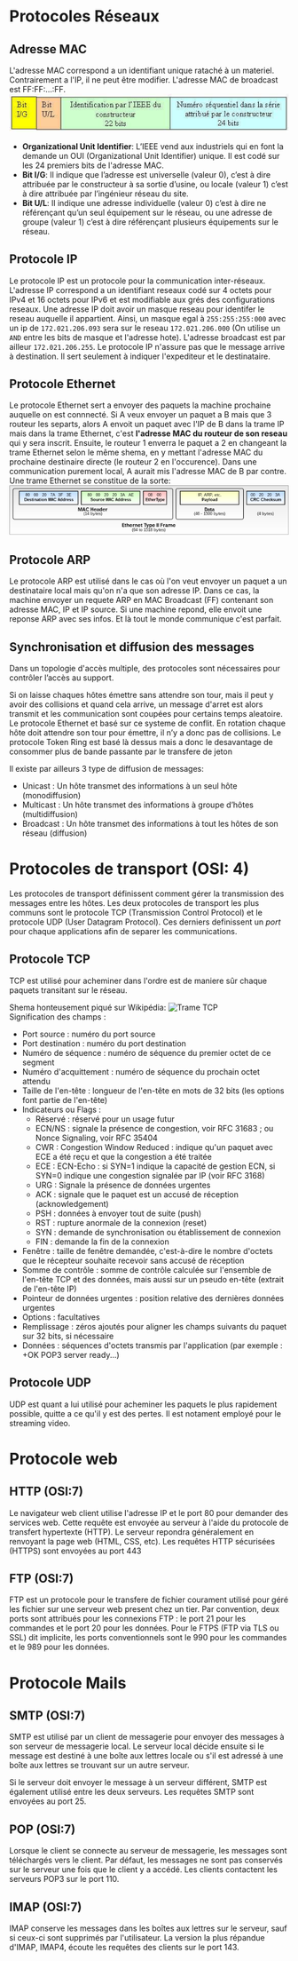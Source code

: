 # Protocoles Réseaux
## Adresse MAC
L'adresse MAC correspond a un identifiant unique rataché à un materiel. Contrairement a l'IP, il ne peut être modifier. L'adresse MAC de broadcast est FF:FF:...:FF.  
![Trame MAC](./media/images/MAC.png)  
- **Organizational Unit Identifier**: L’IEEE vend aux industriels qui en font la demande un OUI (Organizational Unit Identifier) unique. Il est codé sur les 24 premiers bits de l'adresse MAC.  
- **Bit I/G**: Il indique que l’adresse est universelle (valeur 0), c’est à dire attribuée par le constructeur à sa sortie d’usine, ou locale (valeur 1) c’est à dire attribuée par l’ingénieur réseau du site.  
- **Bit U/L**: Il indique une adresse individuelle (valeur 0) c’est à dire ne référençant qu’un seul équipement sur le réseau, ou une adresse de groupe (valeur 1) c’est à dire référençant plusieurs équipements sur le réseau.  

## Protocole IP  
Le protocole IP est un protocole pour la communication inter-réseaux.  
L'adresse IP correspond a un identifiant reseaux codé sur 4 octets pour IPv4 et 16 octets pour IPv6 et est modifiable aux grés des configurations reseaux. 
Une adresse IP doit avoir un masque reseau pour identifer le reseau auquelle il appartient. Ainsi, un masque egal à `255:255:255:000` avec un ip de 
`172.021.206.093` sera sur le reseau `172.021.206.000` (On utilise un `AND` entre les bits de masque et l'adresse hote). L'adresse broadcast est par ailleur 
`172.021.206.255`. Le protocole IP n'assure pas que le message arrive à destination. Il sert seulement à indiquer l'expediteur et le destinataire.  

## Protocole Ethernet  
Le protocole Ethernet sert a envoyer des paquets la machine prochaine auquelle on est connnecté. Si A veux 
envoyer un paquet a B mais que 3 routeur les separts, alors A envoit un paquet avec l'IP de B dans la trame IP mais 
dans la trame Ethernet, c'est **l'adresse MAC du routeur de son reseau** qui y sera inscrit. Ensuite, le routeur 1 
enverra le paquet a 2 en changeant la trame Ethernet selon le même shema, en y mettant l'adresse MAC du prochaine destinaire 
directe (le routeur 2 en l'occurence). Dans une communication purement local, A aurait mis l'adresse MAC de B par contre.    
Une trame Ethernet se constitue de la sorte:  
![Trame Ethernet](./media/images/Ethernet_TypeII.png)  
## Protocole ARP  
Le protocole ARP est utilisé dans le cas où l'on veut envoyer un paquet a un destinataire local mais qu'on n'a que son adresse IP. 
Dans ce cas, la machine envoyer un requete ARP en MAC Broadcast (FF) contenant son adresse MAC, IP et IP source. Si une machine repond, 
elle envoit une reponse ARP avec ses infos. Et là tout le monde communique c'est parfait.  

## Synchronisation et diffusion des messages
Dans un topologie d'accès multiple, des protocoles sont nécessaires pour contrôler l’accès au support.  

Si on laisse chaques hôtes émettre sans attendre son tour, mais il peut y avoir des collisions et quand 
cela arrive, un message d'arret est alors transmit et les communication sont coupées pour certains temps 
aleatoire. Le protocole Ethernet et basé sur ce systeme de conflit. En rotation chaque hôte doit attendre 
son tour pour émettre, il n’y a donc pas de collisions. Le protocole Token Ring est basé là dessus mais a 
donc le desavantage de consommer plus de bande passante par le transfere de jeton  

Il existe par ailleurs 3 type de diffusion de messages:  
- Unicast : Un hôte transmet des informations à un seul hôte (monodiffusion)  
- Multicast : Un hôte transmet des informations à groupe d’hôtes (multidiffusion)  
- Broadcast : Un hôte transmet des informations à tout les hôtes de son réseau (diffusion)

# Protocoles de transport (OSI: 4)
Les protocoles de transport définissent comment gérer la transmission des messages entre les hôtes. Les deux 
protocoles de transport les plus communs sont le protocole TCP (Transmission Control Protocol) et le protocole 
UDP (User Datagram Protocol). Ces derniers definissent un *port* pour chaque applications afin de separer les communications.  
## Protocole TCP
TCP est utilisé pour acheminer dans l'ordre est de maniere sûr chaque paquets transitant sur le réseau.

Shema honteusement piqué sur Wikipédia:
![Trame TCP](./media/images/Trame_TCP.png)  
Signification des champs :

- Port source : numéro du port source
- Port destination : numéro du port destination
- Numéro de séquence : numéro de séquence du premier octet de ce segment
- Numéro d'acquittement : numéro de séquence du prochain octet attendu
- Taille de l'en-tête : longueur de l'en-tête en mots de 32 bits (les options font partie de l'en-tête)
- Indicateurs ou Flags :
	- Réservé : réservé pour un usage futur
	- ECN/NS : signale la présence de congestion, voir RFC 31683 ; ou Nonce Signaling, voir RFC 35404
	- CWR : Congestion Window Reduced : indique qu'un paquet avec ECE a été reçu et que la congestion a été traitée
	- ECE : ECN-Echo : si SYN=1 indique la capacité de gestion ECN, si SYN=0 indique une congestion signalée par IP (voir RFC 3168)
	- URG : Signale la présence de données urgentes
	- ACK : signale que le paquet est un accusé de réception (acknowledgement)
	- PSH : données à envoyer tout de suite (push)
	- RST : rupture anormale de la connexion (reset)
	- SYN : demande de synchronisation ou établissement de connexion
	- FIN : demande la fin de la connexion
- Fenêtre : taille de fenêtre demandée, c'est-à-dire le nombre d'octets que le récepteur souhaite recevoir sans accusé de réception
- Somme de contrôle : somme de contrôle calculée sur l'ensemble de l'en-tête TCP et des données, mais aussi sur un pseudo en-tête (extrait de l'en-tête IP)
- Pointeur de données urgentes : position relative des dernières données urgentes
- Options : facultatives
- Remplissage : zéros ajoutés pour aligner les champs suivants du paquet sur 32 bits, si nécessaire
- Données : séquences d'octets transmis par l'application (par exemple : +OK POP3 server ready...)


## Protocole UDP
UDP est quant a lui utilisé pour acheminer les paquets le plus rapidement possible, quitte a ce qu'il y est des pertes. Il est 
notament employé pour le streaming video.

# Protocole web
## HTTP (OSI:7)
Le navigateur web client utilise l'adresse IP et le port 80 pour demander des services web. Cette requête 
est envoyée au serveur à l'aide du protocole de transfert hypertexte (HTTP). Le serveur repondra généralement 
en renvoyant la page web (HTML, CSS, etc). Les requêtes HTTP sécurisées (HTTPS) sont envoyées au port 443

## FTP (OSI:7)
FTP est un protocole pour le transfere de fichier courament utilisé pour géré les fichier sur une serveur web 
present chez un tier. Par convention, deux ports sont attribués pour les connexions FTP : le port 21 pour les 
commandes et le port 20 pour les données. Pour le FTPS (FTP via TLS ou SSL) dit implicite, les ports conventionnels 
sont le 990 pour les commandes et le 989 pour les données.  

# Protocole Mails  
## SMTP (OSI:7)
SMTP est utilisé par un client de messagerie pour envoyer des messages à son serveur de messagerie local. 
Le serveur local décide ensuite si le message est destiné à une boîte aux lettres locale ou s'il est adressé 
à une boîte aux lettres se trouvant sur un autre serveur.  

Si le serveur doit envoyer le message à un serveur différent, SMTP est également utilisé entre les deux serveurs. 
Les requêtes SMTP sont envoyées au port 25.  

## POP (OSI:7)
Lorsque le client se connecte au serveur de messagerie, les messages sont téléchargés vers le client. Par défaut, 
les messages ne sont pas conservés sur le serveur une fois que le client y a accédé. Les clients contactent les 
serveurs POP3 sur le port 110.  

## IMAP (OSI:7)
IMAP conserve les messages dans les boîtes aux lettres sur le serveur, sauf si ceux-ci sont supprimés par l'utilisateur. 
La version la plus répandue d'IMAP, IMAP4, écoute les requêtes des clients sur le port 143.




